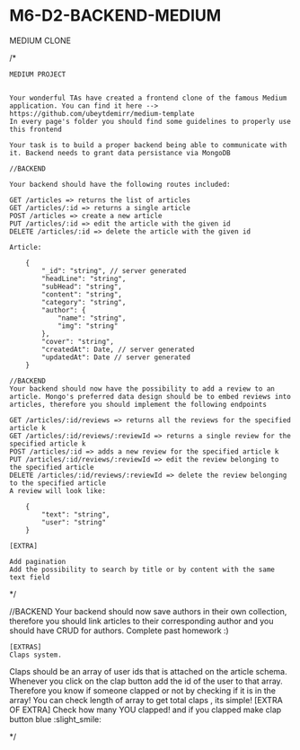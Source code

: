 # M6-D2-BACKEND-MEDIUM

MEDIUM CLONE

/\*

    MEDIUM PROJECT


    Your wonderful TAs have created a frontend clone of the famous Medium application. You can find it here --> https://github.com/ubeytdemirr/medium-template
    In every page's folder you should find some guidelines to properly use this frontend

    Your task is to build a proper backend being able to communicate with it. Backend needs to grant data persistance via MongoDB

    //BACKEND

    Your backend should have the following routes included:

    GET /articles => returns the list of articles
    GET /articles/:id => returns a single article
    POST /articles => create a new article
    PUT /articles/:id => edit the article with the given id
    DELETE /articles/:id => delete the article with the given id

    Article:

        {
            "_id": "string", // server generated
            "headLine": "string",
            "subHead": "string",
            "content": "string",
            "category": "string",
            "author": {
                "name": "string",
                "img": "string"
            },
            "cover": "string",
            "createdAt": Date, // server generated
            "updatedAt": Date // server generated
        }

    //BACKEND
    Your backend should now have the possibility to add a review to an
    article. Mongo's preferred data design should be to embed reviews into
    articles, therefore you should implement the following endpoints

    GET /articles/:id/reviews => returns all the reviews for the specified article k
    GET /articles/:id/reviews/:reviewId => returns a single review for the specified article k
    POST /articles/:id => adds a new review for the specified article k
    PUT /articles/:id/reviews/:reviewId => edit the review belonging to the specified article
    DELETE /articles/:id/reviews/:reviewId => delete the review belonging to the specified article
    A review will look like:

        {
            "text": "string",
            "user": "string"
        }

    [EXTRA]

    Add pagination
    Add the possibility to search by title or by content with the same text field

\*/

//BACKEND
Your backend should now save authors in their own collection, therefore you should
link articles to their corresponding author and you should have CRUD for authors.
Complete past homework :)

    [EXTRAS]
    Claps system.

Claps should be an array of user ids that is attached on the article schema.
Whenever you click on the clap button add the id of the user to that array.
Therefore you know if someone clapped or not by checking if it is in the array!
You can check length of array to get total claps , its simple!
[EXTRA OF EXTRA]
Check how many YOU clapped!
and if you clapped make clap button blue :slight_smile:

\*/
